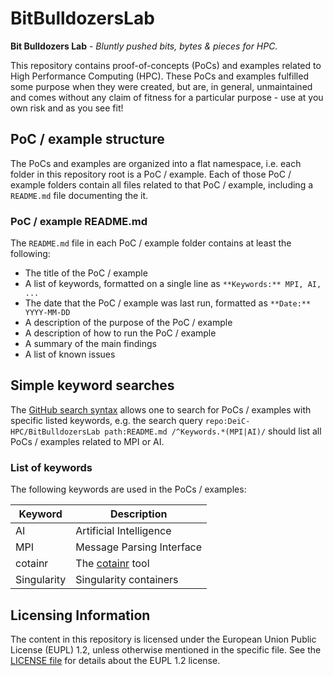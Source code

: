 # BitBulldozersLab

**Bit Bulldozers Lab** - *Bluntly pushed bits, bytes &amp; pieces for HPC.*

This repository contains proof-of-concepts (PoCs) and examples related to High Performance Computing (HPC). These PoCs and examples fulfilled some purpose when they were created, but are, in general, unmaintained and comes without any claim of fitness for a particular purpose - use at you own risk and as you see fit!

## PoC / example structure

The PoCs and examples are organized into a flat namespace, i.e. each folder in this repository root is a PoC / example. Each of those PoC / example folders contain all files related to that PoC / example, including a `README.md` file documenting the it.

### PoC / example README.md

The `README.md` file in each PoC / example folder contains at least the following:

* The title of the PoC / example
* A list of keywords, formatted on a single line as `**Keywords:** MPI, AI, ...`
* The date that the PoC / example was last run, formatted as `**Date:** YYYY-MM-DD`
* A description of the purpose of the PoC / example
* A description of how to run the PoC / example
* A summary of the main findings
* A list of known issues

## Simple keyword searches

The [GitHub search syntax](https://docs.github.com/en/search-github/github-code-search/understanding-github-code-search-syntax) allows one to search for PoCs / examples with specific listed keywords, e.g. the search query `repo:DeiC-HPC/BitBulldozersLab path:README.md /^Keywords.*(MPI|AI)/` should list all PoCs / examples related to MPI or AI.

### List of keywords

The following keywords are used in the PoCs / examples:

| Keyword         | Description                                             |
| --------------- | ------------------------------------------------------- |
| AI              | Artificial Intelligence                                 |
| MPI             | Message Parsing Interface                               |
| cotainr         | The [cotainr](https://github.com/DeiC-HPC/cotainr) tool |
| Singularity     | Singularity containers                                  |

## Licensing Information

The content in this repository is licensed under the European Union Public License (EUPL) 1.2, unless otherwise mentioned in the specific file. See the [LICENSE file](https://github.com/DeiC-HPC/BitBulldozersLab/blob/main/LICENSE) for details about the EUPL 1.2 license.
